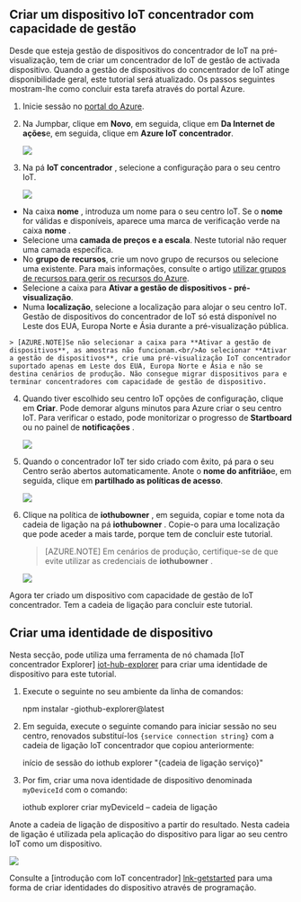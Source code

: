 ## <a name="create-a-device-management-enabled-iot-hub"></a>Criar um dispositivo IoT concentrador com capacidade de gestão

Desde que esteja gestão de dispositivos do concentrador de IoT na pré-visualização, tem de criar um concentrador de IoT de gestão de activada dispositivo. Quando a gestão de dispositivos do concentrador de IoT atinge disponibilidade geral, este tutorial será atualizado. Os passos seguintes mostram-lhe como concluir esta tarefa através do portal Azure.

1.  Inicie sessão no [portal do Azure].
2.  Na Jumpbar, clique em **Novo**, em seguida, clique em **Da Internet de ações**e, em seguida, clique em **Azure IoT concentrador**.

    ![][img-new-hub]

3.  Na pá **IoT concentrador** , selecione a configuração para o seu centro IoT.

    ![][img-configure-hub]

  -   Na caixa **nome** , introduza um nome para o seu centro IoT. Se o **nome** for válidas e disponíveis, aparece uma marca de verificação verde na caixa **nome** .
  -   Selecione uma **camada de preços e a escala**. Neste tutorial não requer uma camada específica.
  -   No **grupo de recursos**, crie um novo grupo de recursos ou selecione uma existente. Para mais informações, consulte o artigo [utilizar grupos de recursos para gerir os recursos do Azure].
  -   Selecione a caixa para **Ativar a gestão de dispositivos - pré-visualização**.
  -   Numa **localização**, selecione a localização para alojar o seu centro IoT. Gestão de dispositivos do concentrador de IoT só está disponível no Leste dos EUA, Europa Norte e Ásia durante a pré-visualização pública.

    > [AZURE.NOTE]Se não selecionar a caixa para **Ativar a gestão de dispositivos**, as amostras não funcionam.<br/>Ao selecionar **Ativar a gestão de dispositivos**, crie uma pré-visualização IoT concentrador suportado apenas em Leste dos EUA, Europa Norte e Ásia e não se destina cenários de produção. Não consegue migrar dispositivos para e terminar concentradores com capacidade de gestão de dispositivo.

4.  Quando tiver escolhido seu centro IoT opções de configuração, clique em **Criar**. Pode demorar alguns minutos para Azure criar o seu centro IoT. Para verificar o estado, pode monitorizar o progresso de **Startboard** ou no painel de **notificações** .

    ![][img-monitor]

5.  Quando o concentrador IoT ter sido criado com êxito, pá para o seu Centro serão abertos automaticamente. Anote o **nome do anfitrião**e, em seguida, clique em **partilhado as políticas de acesso**.

    ![][img-keys]

6.  Clique na política de **iothubowner** , em seguida, copiar e tome nota da cadeia de ligação na pá **iothubowner** . Copie-o para uma localização que pode aceder a mais tarde, porque tem de concluir este tutorial.

    > [AZURE.NOTE] Em cenários de produção, certifique-se de que evite utilizar as credenciais de **iothubowner** .

    ![][img-connection]

Agora ter criado um dispositivo com capacidade de gestão de IoT concentrador. Tem a cadeia de ligação para concluir este tutorial.

## <a name="create-a-device-identity"></a>Criar uma identidade de dispositivo

Nesta secção, pode utiliza uma ferramenta de nó chamada [IoT concentrador Explorer] [ iot-hub-explorer] para criar uma identidade de dispositivo para este tutorial.

1. Execute o seguinte no seu ambiente da linha de comandos:

    npm instalar -giothub-explorer@latest

2. Em seguida, execute o seguinte comando para iniciar sessão no seu centro, renovados substituí-los `{service connection string}` com a cadeia de ligação IoT concentrador que copiou anteriormente:

    início de sessão do iothub explorer "{cadeia de ligação serviço}"

3. Por fim, criar uma nova identidade de dispositivo denominada `myDeviceId` com o comando:

    iothub explorer criar myDeviceId – cadeia de ligação

Anote a cadeia de ligação de dispositivo a partir do resultado. Nesta cadeia de ligação é utilizada pela aplicação do dispositivo para ligar ao seu centro IoT como um dispositivo.

![][img-identity]

Consulte a [introdução com IoT concentrador] [ lnk-getstarted] para uma forma de criar identidades do dispositivo através de programação.

<!-- images and links -->
[img-new-hub]: media/iot-hub-get-started-create-hub-pp/image1.png
[img-configure-hub]: media/iot-hub-get-started-create-hub-pp/image2.png
[img-monitor]: media/iot-hub-get-started-create-hub-pp/image3.png
[img-keys]: media/iot-hub-get-started-create-hub-pp/image4.png
[img-connection]: media/iot-hub-get-started-create-hub-pp/image5.png
[img-identity]: media/iot-hub-get-started-create-hub-pp/devidentity.png

[Portal do Azure]: https://portal.azure.com/
[iot-hub-explorer]: https://github.com/Azure/azure-iot-sdks/tree/master/tools/iothub-explorer

[lnk-getstarted]: ../articles/iot-hub/iot-hub-csharp-csharp-getstarted.md
[Utilizar grupos de recursos para gerir os recursos do Azure]: ../articles/azure-portal/resource-group-portal.md
